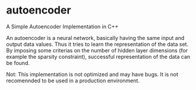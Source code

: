 # autoencoder
A Simple Autoencoder Implementation in C++

An autoencoder is a neural network, basically having the same input and output data values. Thus it tries to learn the representation of the data set.
By imposing some criterias on the number of hidden layer dimensions (for example the sparsity constraint), successful representation of the data can be found.

Not: This implementation is not optimized and may have bugs. It is not recomennded to be used in a production environment.
